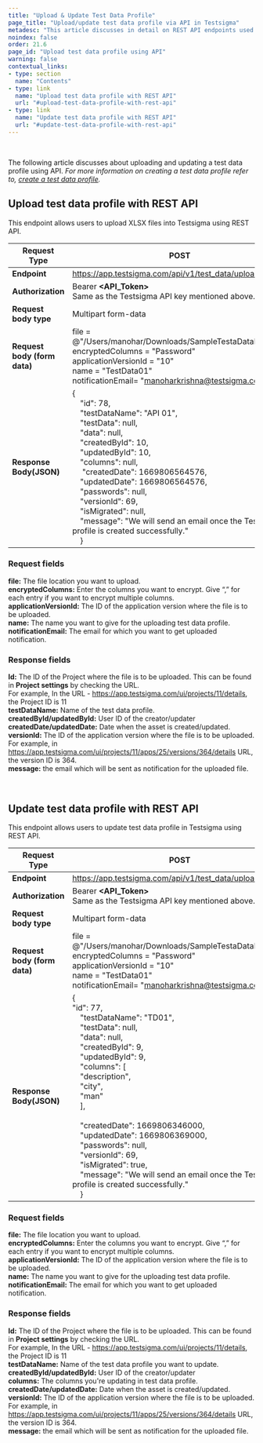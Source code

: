 ```yaml
---
title: "Upload & Update Test Data Profile"
page_title: "Upload/update test data profile via API in Testsigma"
metadesc: "This article discusses in detail on REST API endpoints used for uploading the Apps and Attachments for test data profile in Testsigma Application."
noindex: false
order: 21.6
page_id: "Upload test data profile using API"
warning: false
contextual_links:
- type: section
  name: "Contents"
- type: link
  name: "Upload test data profile with REST API"
  url: "#upload-test-data-profile-with-rest-api"
- type: link
  name: "Update test data profile with REST API"
  url: "#update-test-data-profile-with-rest-api"
---
```


<br>

The following article discusses about uploading and updating a test data profile using API. *For more information on creating a test data profile refer to, [create a test data profile](https://testsigma.com/docs/test-data/create-data-profiles/).*

## **Upload test data profile with REST API**

This endpoint allows users to upload XLSX files into Testsigma using REST API.

|**Request Type**|POST|
|---|---|
|**Endpoint**|https://app.testsigma.com/api/v1/test_data/upload|
|**Authorization**|Bearer **<API\_Token>**<br>Same as the Testsigma API key mentioned above.|
|**Request body type**|Multipart form-data|
|**Request body (form data)**|file = @"/Users/manohar/Downloads/SampleTestaDataFile.xlsx"<br>encryptedColumns = "Password"<br>applicationVersionId = "10"<br>name = "TestData01"<br>notificationEmail= "manoharkrishna@testsigma.com"|
|**Response Body(JSON)**|{<br>&emsp;"id": 78,<br>&emsp;"testDataName": "API 01",<br>&emsp;"testData": null,<br>&emsp;"data": null,<br>&emsp;"createdById": 10,<br>&emsp;"updatedById": 10,<br>&emsp;"columns": null,<br>&emsp; "createdDate": 1669806564576,<br>&emsp;"updatedDate": 1669806564576,<br>&emsp;"passwords": null,<br>&emsp;"versionId": 69,<br>&emsp;"isMigrated": null,<br>&emsp;"message": "We will send an email once the Test data profile is created successfully."<br>&emsp;}|

### **Request fields**

**file:** The file location you want to upload.<br>
**encryptedColumns:** Enter the columns you want to encrypt. Give “,” for each entry if you want to encrypt multiple columns.<br>
**applicationVersionId:** The ID of the application version where the file is to be uploaded.<br>
**name:** The name you want to give for the uploading test data profile.<br>
**notificationEmail:** The email for which you want to get uploaded notification.<br>

### **Response fields**
**Id:** The ID of the Project where the file is to be uploaded. This can be found in **Project settings** by checking the URL.<br>
For example, In the URL - https://app.testsigma.com/ui/projects/11/details, the Project ID is 11<br>
**testDataName:** Name of the test data profile.<br>
**createdById/updatedById:** User ID of the creator/updater<br>
**createdDate/updatedDate:** Date when the asset is created/updated.<br>
**versionId:** The ID of the application version where the file is to be uploaded.<br>
For example, in https://app.testsigma.com/ui/projects/11/apps/25/versions/364/details URL, the version ID is 364.<br>
**message:** the email which will be sent as notification for the uploaded file.<br>

<br>

## **Update test data profile with REST API**

This endpoint allows users to update test data profile in Testsigma using REST API.

|**Request Type**|POST|
|---|---|
|**Endpoint**|https://app.testsigma.com/api/v1/test_data/upload|
|**Authorization**|Bearer **<API\_Token>**<br>Same as the Testsigma API key mentioned above.|
|**Request body type**|Multipart form-data|
|**Request body (form data)**|file = @"/Users/manohar/Downloads/SampleTestaDataFile.xlsx"<br>encryptedColumns = "Password"<br>applicationVersionId = "10"<br>name = "TestData01"<br>notificationEmail= "manoharkrishna@testsigma.com"|
|**Response Body(JSON)**|{<br>"id": 77,<br>&emsp;"testDataName": "TD01",<br>&emsp;"testData": null,<br>&emsp;"data": null,<br>&emsp;"createdById": 9,<br>&emsp;"updatedById": 9,<br>&emsp;"columns": [ <br>&emsp;"description",<br>&emsp;"city",<br>&emsp;"man"<br>&emsp;],<br>&emsp;<br>&emsp;"createdDate": 1669806346000,<br>&emsp;"updatedDate": 1669806369000,<br>&emsp;"passwords": null,<br>&emsp;"versionId": 69,<br>&emsp;"isMigrated": true,<br>&emsp;"message": "We will send an email once the Test data profile is created successfully."<br>&emsp;}|

### **Request fields**

**file:** The file location you want to upload.<br>
**encryptedColumns:** Enter the columns you want to encrypt. Give “,” for each entry if you want to encrypt multiple columns.<br>
**applicationVersionId:** The ID of the application version where the file is to be uploaded.<br>
**name:** The name you want to give for the uploading test data profile.<br>
**notificationEmail:** The email for which you want to get uploaded notification.<br>

### **Response fields**
**Id:** The ID of the Project where the file is to be uploaded. This can be found in **Project settings** by checking the URL.<br>
For example, In the URL - https://app.testsigma.com/ui/projects/11/details, the Project ID is 11<br>
**testDataName:** Name of the test data profile you want to update.<br>
**createdById/updatedById:** User ID of the creator/updater<br>
**columns:** The columns you're updating in test data profile.<br>
**createdDate/updatedDate:** Date when the asset is created/updated.<br>
**versionId:** The ID of the application version where the file is to be uploaded.<br>
For example, in https://app.testsigma.com/ui/projects/11/apps/25/versions/364/details URL, the version ID is 364.<br>
**message:** the email which will be sent as notification for the uploaded file.<br>